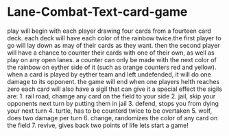 # Lane-Combat-Text-card-game
play will begin with each player drawing four cards from a fourteen card deck. each deck will have each color of the rainbow twice.the first player to go will lay down as may of their cards as they want. then the second player will have a chance to counter their cards with one of their own, as well as play on any open lanes. a counter can only be made with the next color of the rainbow on eyther side of it (such as orange counters red and yellow). when a card is played by eyther team and left undefended, it will do one damage to its opponent.  the game will end when one players helth reaches zero  each card will also have a sigil that can give it a special effect  the sigils are:  1. rail road, chamge any card on the field to your side  2. jail, skip your opponents next turn by putting them in jail  3. defend, stops you from dying your next turn 4. turtle, has to be counterd twice to be overtaken  5. wolf, does two damage per turn  6. change, randomizes the color of any card on the field  7. revive, gives back two points of life  lets start a game!
